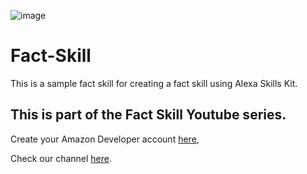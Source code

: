 ![image](https://s3.ap-south-1.amazonaws.com/com.alexa.sample/Untitled-1.png?response-content-disposition=inline&X-Amz-Security-Token=IQoJb3JpZ2luX2VjEA0aCXVzLWVhc3QtMSJHMEUCIFQNkkTfuWed2lT2n%2FJhfTisbT2k4fWe%2F31xAObEfOigAiEA5KlgEIxTGcm4Ib%2BQgqMB2Q2qkzg36qdcgnS7G%2BLciUEqxAIIFRAAGgw5ODU2NTYxMzU0OTMiDGA6Ri2GQHGOMZT3OyqhAu%2F9FUkCkOBKdZDxHlNxvqnRnNZRjsJERL46ptq2WIbrM2FbgQCNqKS%2F0IxbfT%2Fj5FjBJZZFz1pOwUjzo33JVG5pYIqKyJJxjK3NOu5dybc05Vddock9UUZVX8N7w%2Bj9D6kMNrzWAj%2FxL9IiMQ3qlTWozO7D7BFCF%2FiEQIK%2FJn4ifOuqmYp7Exw3ndv7L48YSFNL%2BvLiRsRt2DLmywPdFZ63IzwBQgheoVqULVKImhmZVfdcGvV2JObZTAQF2il7Vbu8iHwr%2BZS4yNk%2FK1Nrkvr9%2Fro4J%2FVGv2bXUSR76e5oWH%2BOsPc9g1XbmDI1hNLNN24erh5zrCHDF96mehxeRCOeNne3Xg6K86K70LS2InZY31cqY0x%2FRQbLCfIzxve%2FIxww1MvY%2BgU6sALEWWmB4L4GAh5TTrqvZy0s6QNZRdOfBHtctnUzDN7rnZS6fo3f8ybTB58vkZi%2BOaD9u7XhwU2BIuxgKMwW%2FHCvY1%2FKyJlbQDxYXFGXcVNd99DakZFcSMEnK%2FM9mglpDcxK0js3UGvDDXs3sdVTXBbhwgwpKBJ1pHgVRsxWGUGJvWVDgaQ2K%2BwlesB%2BOE4bTPATUbcNJSe39rOi76V3kYGUgnQR2iqsUFN%2B3FfJXqeEEiobUZnEN%2BMV2WfAu6BY6H9EY8h4xMIbUkjKek2X%2Fq%2B%2FBcxspP5cbcVXYWjCaj%2FgaaiA4TIzNbV5YOpUZF5fy4bO%2BCQFTwRcqcheERbM1l67C%2FzMs07rXg%2FLqYfzH9RbvZ4rsR%2FqfGQXGvf8edkgobZynr7nVDuUkxyiVi1AljGP&X-Amz-Algorithm=AWS4-HMAC-SHA256&X-Amz-Date=20200907T122241Z&X-Amz-SignedHeaders=host&X-Amz-Expires=300&X-Amz-Credential=ASIA6K7NPB5C6MNNW7PK%2F20200907%2Fap-south-1%2Fs3%2Faws4_request&X-Amz-Signature=73c15e2b725773e6c2a72c5d325d73044d80f8bfdd3b8a273f45c15229482df1)

# Fact-Skill
This is a sample fact skill for creating a fact skill using Alexa Skills Kit.

## This is part of the Fact Skill Youtube series.

Create your Amazon Developer account [here](https://developer.amazon.com),

Check our channel [here](https://www.youtube.com/channel/UCHRZ9VqG4hBiKk5JpN1Fvsg).


